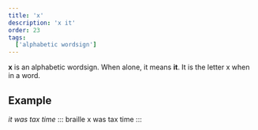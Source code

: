 ```yaml
---
title: 'x'
description: 'x it'
order: 23
tags:
  ['alphabetic wordsign']
---
```


**x** is an alphabetic wordsign. When alone, it means **it**. It is the letter x when in a word.

## Example

*it was tax time*
::: braille
x was tax time
:::